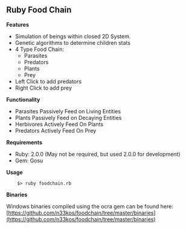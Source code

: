 Ruby Food Chain
--------------------

__Features__

- Simulation of beings within closed 2D System.
- Genetic algorithms to determine children stats
- 4 Type Food Chain:
	- Parasites
	- Predators
	- Plants
	- Prey
- Left Click to add predators
- Right Click to add prey

__Functionality__

- Parasites Passively Feed on Living Entities 
- Plants Passively Feed on Decaying Entities
- Herbivores Actively Feed On Plants
- Predators Actively Feed On Prey

__Requirements__

- Ruby: 2.0.0 (May not be required, but used 2.0.0 for development)
- Gem: Gosu

__Usage__

```
	$> ruby foodchain.rb
```

__Binaries__

Windows binaries compiled using the ocra gem can be found here: [https://github.com/n33kos/foodchain/tree/master/binaries](https://github.com/n33kos/foodchain/tree/master/binaries)
